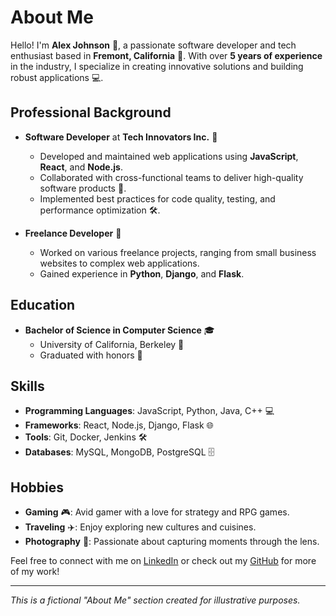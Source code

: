# About Me

Hello! I'm **Alex Johnson** 👋, a passionate software developer and tech enthusiast based in **Fremont, California** 🌉. With over **5 years of experience** in the industry, I specialize in creating innovative solutions and building robust applications 💻.

## Professional Background

- **Software Developer** at **Tech Innovators Inc.** 🏢

  - Developed and maintained web applications using **JavaScript**, **React**, and **Node.js**.
  - Collaborated with cross-functional teams to deliver high-quality software products 🤝.
  - Implemented best practices for code quality, testing, and performance optimization 🛠️.

- **Freelance Developer** 💼
  - Worked on various freelance projects, ranging from small business websites to complex web applications.
  - Gained experience in **Python**, **Django**, and **Flask**.

## Education

- **Bachelor of Science in Computer Science** 🎓
  - University of California, Berkeley 🐻
  - Graduated with honors 🏅

## Skills

- **Programming Languages**: JavaScript, Python, Java, C++ 💻
- **Frameworks**: React, Node.js, Django, Flask 🌐
- **Tools**: Git, Docker, Jenkins 🛠️
- **Databases**: MySQL, MongoDB, PostgreSQL 🗄️

## Hobbies

- **Gaming** 🎮: Avid gamer with a love for strategy and RPG games.
- **Traveling** ✈️: Enjoy exploring new cultures and cuisines.
- **Photography** 📸: Passionate about capturing moments through the lens.

Feel free to connect with me on [LinkedIn](https://www.linkedin.com) or check out my [GitHub](https://github.com) for more of my work!

---

_This is a fictional "About Me" section created for illustrative purposes._
